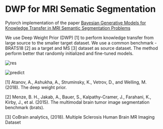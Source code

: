 # DWP for MRI Sematic Segmentation


Pytorch implementation of the paper [Bayesian Generative Models for Knowledge Transfer in MRI Semantic Segmentation Problems](https://www.frontiersin.org/articles/10.3389/fnins.2019.00844/full)

We use Deep Weight Prior (DWP) [1] to perform knowledge transfer from large source to the smaller target dataset. 
We use a common benchmark - BRATS18 [2] as a target and MS [3] dataset as source dataset. 
The method perform better that randomly initialized and fine-tuned models.   

![res](!pics/BRATS_res.png)


![predict](!pics/predictions_pics.png)



[1] Atanov, A., Ashukha, A., Struminsky, K., Vetrov, D., and Welling, M. (2018). The deep weight prior.

[2] Menze, B. H., Jakab, A., Bauer, S., Kalpathy-Cramer, J., Farahani, K., Kirby, J., et al. (2015). The multimodal brain tumor image segmentation benchmark (brats). 

[3] CoBrain analytics, (2018). Multiple Sclerosis Human Brain MR Imaging Dataset 